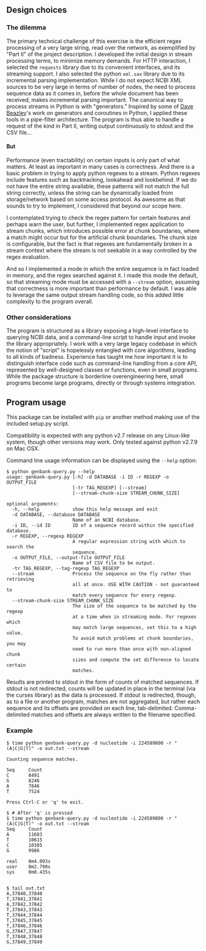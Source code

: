 ## Design choices

### The dilemma
The primary technical challenge of this exercise is the efficient regex processing of a very large string, read over the network, as exemplified by "Part II" of the project description. I developed the initial design in stream processing terms, to minimize memory demands. For HTTP interaction, I selected the `requests` library due to its convenient interfaces, and its streaming support. I also selected the python `xml.sax` library due to its incremental parsing implementation. While I do not expect NCBI XML sources to be very large in terms of number of nodes, the need to process sequence data as it comes in, before the whole document has been received, makes incremental parsing important. The canonical way to process streams in Python is with "generators." Inspired by some of [Dave Beazley](http://www.dabeaz.com/)'s work on generators and coroutines in Python, I applied these tools in a pipe-filter architecture. The program is thus able to handle a request of the kind in Part II, writing output continuously to stdout and the CSV file...

#### But

Performance (even tractability) on certain inputs is only part of what matters. At least as important in many cases is correctness. And there is a basic problem in trying to apply python regexes to a stream. Python regexes include features such as backtracking, lookahead and lookbehind. If we do not have the entire string available, these patterns will not match the full string correctly, unless the string can be dynamically loaded from storage/network based on some access protocol. As awesome as that sounds to try to implement, I considered that beyond our scope here.

I contemplated trying to check the regex pattern for certain features and perhaps warn the user, but further, I implemented regex application to stream chunks, which introduces possible error at chunk boundaries, where a match might occur but for the artificial chunk boundaries. The chunk size is configurable, but the fact is that regexes are fundamentally broken in a stream context where the stream is not seekable in a way controlled by the regex evaluation.

And so I implemented a mode in which the entire sequence is in fact loaded in memory, and the regex searched against it. I made this mode the default, so that streaming mode must be accessed with a `--stream` option, assuming that correctness is more important than performance by default. I was able to leverage the same output stream handling code, so this added little complexity to the program overall.

### Other considerations

The program is structured as a library exposing a high-level interface to querying NCBI data, and a command-line script to handle input and invoke the library appropriately. I work with a very large legacy codebase in which the notion of "script" is hopelessly entangled with core algorithms, leading to all kinds of badness. Experience has taught me how important it is to distinguish interface code such as command-line handling from a core API, represented by well-designed classes or functions, even in small programs. While the package structure is borderline overengineering here, small programs become large programs, directly or through systems integration.

## Program usage

This package can be installed with `pip` or another method making use of the included setup.py script.

Compatibility is expected with any python v2.7 release on any Linux-like system, though other versions may work. 
Only tested against python v2.7.9 on Mac OSX.

Command line usage information can be displayed using the `--help` option:

    $ python genbank-query.py --help
    usage: genbank-query.py [-h] -d DATABASE -i ID -r REGEXP -o OUTPUT_FILE
                            [-tr TAG_REGEXP] [--stream]
                            [--stream-chunk-size STREAM_CHUNK_SIZE]
    
    optional arguments:
      -h, --help            show this help message and exit
      -d DATABASE, --database DATABASE
                            Name of an NCBI database.
      -i ID, --id ID        ID of a sequence record within the specified database.
      -r REGEXP, --regexp REGEXP
                            A regular expression string with which to search the
                            sequence.
      -o OUTPUT_FILE, --output-file OUTPUT_FILE
                            Name of CSV file to be output.
      -tr TAG_REGEXP, --tag-regexp TAG_REGEXP
      --stream              Process the sequence on the fly rather than retrieving
                            all at once. USE WITH CAUTION - not guaranteed to
                            match every sequence for every regexp.
      --stream-chunk-size STREAM_CHUNK_SIZE
                            The size of the sequence to be matched by the regexp
                            at a time when in streaming mode. For regexes which
                            may match large sequences, set this to a high value.
                            To avoid match problems at chunk boundaries, you may
                            need to run more than once with non-aligned chunk
                            sizes and compute the set difference to locate certain
                            matches.

Results are printed to stdout in the form of counts of matched sequences. If stdout is not redirected,
counts will be updated in place in the terminal (via the curses library) as the data is processed. 
If stdout is redirected, though, as to a file or another program, matches are not aggregated, but rather 
each sequence and its offsets are provided on each line, tab-delimited. Comma-delimited matches 
and offsets are always written to the filename specified.

### Example

    $ time python genbank-query.py -d nucleotide -i 224589800 -r "(A|C|G|T)" -o out.txt --stream
   
    Counting sequence matches.
    
    Seq     Count
    C       8491
    G       8246
    A       7846
    T       7524
    
    Press Ctrl-C or 'q' to exit.

    $ # After 'q' is pressed
    $ time python genbank-query.py -d nucleotide -i 224589800 -r "(A|C|G|T)" -o out.txt --stream
    Seq     Count
    A       11683
    T       10615
    C       10385
    G       9986
    
    real    0m4.093s
    user    0m2.790s
    sys     0m0.435s


    $ tail out.txt
    A,37840,37840
    T,37841,37841
    A,37842,37842
    T,37843,37843
    T,37844,37844
    T,37845,37845
    T,37846,37846
    G,37847,37847
    T,37848,37848
    G,37849,37849
  

